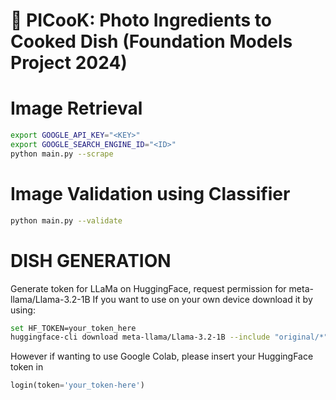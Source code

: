 # :cake: PICooK: Photo Ingredients to Cooked Dish (Foundation Models Project 2024)


# Image Retrieval
```bash
export GOOGLE_API_KEY="<KEY>"
export GOOGLE_SEARCH_ENGINE_ID="<ID>"
python main.py --scrape
```

# Image Validation using Classifier
```bash
python main.py --validate
```

# DISH GENERATION
Generate token for LLaMa on HuggingFace, request permission for meta-llama/Llama-3.2-1B
If you want to use on your own device download it by using:
```bash
set HF_TOKEN=your_token_here
huggingface-cli download meta-llama/Llama-3.2-1B --include "original/*" --local-dir /path/to/save/directory/Llama-3.2-1B
```
However if wanting to use Google Colab, please insert your HuggingFace token in
```python
login(token='your_token-here')
```